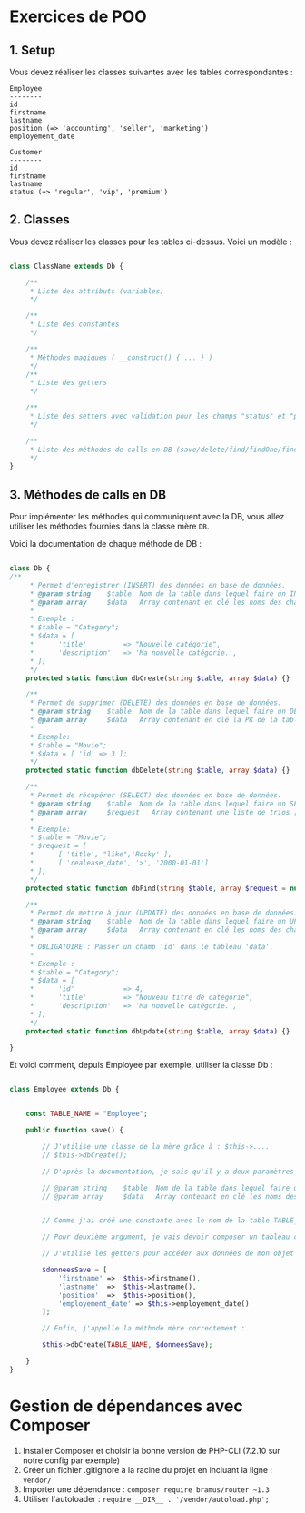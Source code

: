 # Exercices de POO


## 1. Setup

Vous devez réaliser les classes suivantes avec les tables correspondantes :

```
Employee
--------
id
firstname
lastname
position (=> 'accounting', 'seller', 'marketing')
employement_date
```

```
Customer
--------
id
firstname
lastname
status (=> 'regular', 'vip', 'premium')
```

## 2. Classes

Vous devez réaliser les classes pour les tables ci-dessus. Voici un modèle :

```php

class ClassName extends Db {

    /**
     * Liste des attributs (variables)
     */

    /**
     * Liste des constantes
     */

    /**
     * Méthodes magiques ( __construct() { ... } )
     */
    /**
     * Liste des getters
     */

    /**
     * Liste des setters avec validation pour les champs "status" et "position"
     */

    /**
     * Liste des méthodes de calls en DB (save/delete/find/findOne/findAll)
     */
}
```

## 3. Méthodes de calls en DB

Pour implémenter les méthodes qui communiquent avec la DB, vous allez utiliser les méthodes fournies dans la classe mère `DB`.


Voici la documentation de chaque méthode de DB :

```php

class Db {
/**
     * Permet d'enregistrer (INSERT) des données en base de données.
     * @param string    $table  Nom de la table dans lequel faire un INSERT
     * @param array     $data   Array contenant en clé les noms des champs de la table, en valeurs les values à enregistrer
     * 
     * Exemple :
     * $table = "Category";
     * $data = [
     *      'title'         => "Nouvelle catégorie",
     *      'description'   => 'Ma nouvelle catégorie.',
     * ];
     */
    protected static function dbCreate(string $table, array $data) {}

    /**
     * Permet de supprimer (DELETE) des données en base de données.
     * @param string    $table  Nom de la table dans lequel faire un DELETE
     * @param array     $data   Array contenant en clé la PK de la table, en value la valeur à donner.
     * 
     * Exemple: 
     * $table = "Movie";
     * $data = [ 'id' => 3 ];
     */
    protected static function dbDelete(string $table, array $data) {}

    /**
     * Permet de récupérer (SELECT) des données en base de données.
     * @param string    $table  Nom de la table dans lequel faire un SELECT
     * @param array     $request   Array contenant une liste de trios ["champ", "opérateur", "valeur"].
     * 
     * Exemple: 
     * $table = "Movie";
     * $request = [
     *      [ 'title', "like",'Rocky' ],
     *      [ 'realease_date', '>', '2000-01-01']
     * ];
     */
    protected static function dbFind(string $table, array $request = null) {}

    /**
     * Permet de mettre à jour (UPDATE) des données en base de données.
     * @param string    $table  Nom de la table dans lequel faire un UPDATE
     * @param array     $data   Array contenant en clé les noms des champs de la table, en valeurs les values à enregistrer.
     * 
     * OBLIGATOIRE : Passer un champ 'id' dans le tableau 'data'.
     * 
     * Exemple :
     * $table = "Category";
     * $data = [
     *      'id'            => 4,
     *      'title'         => "Nouveau titre de catégorie",
     *      'description'   => 'Ma nouvelle catégorie.',
     * ];
     */
    protected static function dbUpdate(string $table, array $data) {}

}
```

Et voici comment, depuis Employee par exemple, utiliser la classe Db :


```php

class Employee extends Db {


    const TABLE_NAME = "Employee";

    public function save() {

        // J'utilise une classe de la mère grâce à : $this->....
        // $this->dbCreate();

        // D'après la documentation, je sais qu'il y a deux paramètres à dbCreate() :

        // @param string    $table  Nom de la table dans lequel faire un INSERT
        // @param array     $data   Array contenant en clé les noms des champs de la table, en valeurs les values à enregistrer


        // Comme j'ai créé une constante avec le nom de la table TABLE_NAME, j'ai déjà le premier argument.

        // Pour deuxième argument, je vais devoir composer un tableau contenant les données à fournir.

        // J'utilise les getters pour accéder aux données de mon objet à mettre dans le tableau !

        $donneesSave = [
            'firstname' =>  $this->firstname(),
            'lastname'  =>  $this->lastname(),
            'position'  =>  $this->position(),
            'employement_date' => $this->employement_date()
        ];

        // Enfin, j'appelle la méthode mère correctement :

        $this->dbCreate(TABLE_NAME, $donneesSave);

    }
}
```


# Gestion de dépendances avec Composer

1. Installer Composer et choisir la bonne version de PHP-CLI (7.2.10 sur notre config par exemple)
2. Créer un fichier .gitignore à la racine du projet en incluant la ligne : `vendor/`
3. Importer une dépendance : `composer require bramus/router ~1.3`
4. Utiliser l'autoloader : `require __DIR__ . '/vendor/autoload.php';`